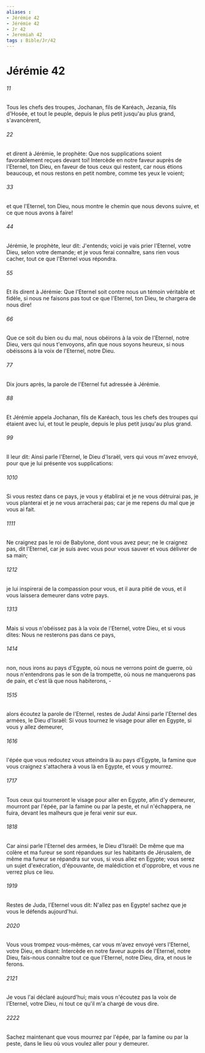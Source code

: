 ```yaml
---
aliases : 
- Jérémie 42
- Jérémie 42
- Jr 42
- Jeremiah 42
tags : Bible/Jr/42
---
```


# Jérémie 42

###### 11
Tous les chefs des troupes, Jochanan, fils de Karéach, Jezania, fils d'Hosée, et tout le peuple, depuis le plus petit jusqu'au plus grand, s'avancèrent,
###### 22
et dirent à Jérémie, le prophète: Que nos supplications soient favorablement reçues devant toi! Intercède en notre faveur auprès de l'Eternel, ton Dieu, en faveur de tous ceux qui restent, car nous étions beaucoup, et nous restons en petit nombre, comme tes yeux le voient;
###### 33
et que l'Eternel, ton Dieu, nous montre le chemin que nous devons suivre, et ce que nous avons à faire!
###### 44
Jérémie, le prophète, leur dit: J'entends; voici je vais prier l'Eternel, votre Dieu, selon votre demande; et je vous ferai connaître, sans rien vous cacher, tout ce que l'Eternel vous répondra.
###### 55
Et ils dirent à Jérémie: Que l'Eternel soit contre nous un témoin véritable et fidèle, si nous ne faisons pas tout ce que l'Eternel, ton Dieu, te chargera de nous dire!
###### 66
Que ce soit du bien ou du mal, nous obéirons à la voix de l'Eternel, notre Dieu, vers qui nous t'envoyons, afin que nous soyons heureux, si nous obéissons à la voix de l'Eternel, notre Dieu.
###### 77
Dix jours après, la parole de l'Eternel fut adressée à Jérémie.
###### 88
Et Jérémie appela Jochanan, fils de Karéach, tous les chefs des troupes qui étaient avec lui, et tout le peuple, depuis le plus petit jusqu'au plus grand.
###### 99
Il leur dit: Ainsi parle l'Eternel, le Dieu d'Israël, vers qui vous m'avez envoyé, pour que je lui présente vos supplications:
###### 1010
Si vous restez dans ce pays, je vous y établirai et je ne vous détruirai pas, je vous planterai et je ne vous arracherai pas; car je me repens du mal que je vous ai fait.
###### 1111
Ne craignez pas le roi de Babylone, dont vous avez peur; ne le craignez pas, dit l'Eternel, car je suis avec vous pour vous sauver et vous délivrer de sa main;
###### 1212
je lui inspirerai de la compassion pour vous, et il aura pitié de vous, et il vous laissera demeurer dans votre pays.
###### 1313
Mais si vous n'obéissez pas à la voix de l'Eternel, votre Dieu, et si vous dites: Nous ne resterons pas dans ce pays,
###### 1414
non, nous irons au pays d'Egypte, où nous ne verrons point de guerre, où nous n'entendrons pas le son de la trompette, où nous ne manquerons pas de pain, et c'est là que nous habiterons, -
###### 1515
alors écoutez la parole de l'Eternel, restes de Juda! Ainsi parle l'Eternel des armées, le Dieu d'Israël: Si vous tournez le visage pour aller en Egypte, si vous y allez demeurer,
###### 1616
l'épée que vous redoutez vous atteindra là au pays d'Egypte, la famine que vous craignez s'attachera à vous là en Egypte, et vous y mourrez.
###### 1717
Tous ceux qui tourneront le visage pour aller en Egypte, afin d'y demeurer, mourront par l'épée, par la famine ou par la peste, et nul n'échappera, ne fuira, devant les malheurs que je ferai venir sur eux.
###### 1818
Car ainsi parle l'Eternel des armées, le Dieu d'Israël: De même que ma colère et ma fureur se sont répandues sur les habitants de Jérusalem, de même ma fureur se répandra sur vous, si vous allez en Egypte; vous serez un sujet d'exécration, d'épouvante, de malédiction et d'opprobre, et vous ne verrez plus ce lieu.
###### 1919
Restes de Juda, l'Eternel vous dit: N'allez pas en Egypte! sachez que je vous le défends aujourd'hui.
###### 2020
Vous vous trompez vous-mêmes, car vous m'avez envoyé vers l'Eternel, votre Dieu, en disant: Intercède en notre faveur auprès de l'Eternel, notre Dieu, fais-nous connaître tout ce que l'Eternel, notre Dieu, dira, et nous le ferons.
###### 2121
Je vous l'ai déclaré aujourd'hui; mais vous n'écoutez pas la voix de l'Eternel, votre Dieu, ni tout ce qu'il m'a chargé de vous dire.
###### 2222
Sachez maintenant que vous mourrez par l'épée, par la famine ou par la peste, dans le lieu où vous voulez aller pour y demeurer.
